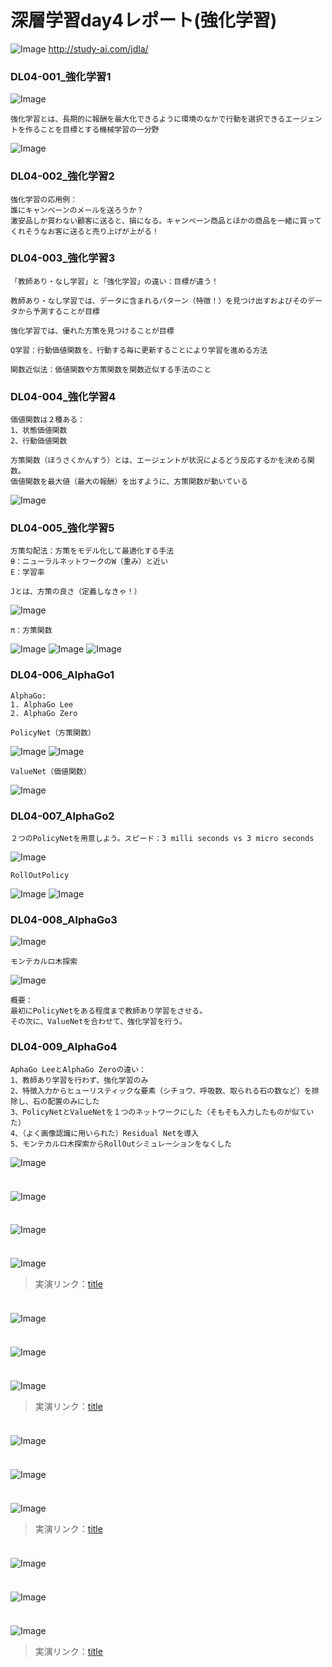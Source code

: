 # 深層学習day4レポート(強化学習)

![Image](/bnr_jdla.png)
http://study-ai.com/jdla/


### DL04-001_強化学習1
![Image](/DL04-001_強化学習1_00m40s.png)
```
強化学習とは、長期的に報酬を最大化できるように環境のなかで行動を選択できるエージェントを作ることを目標とする機械学習の一分野
```
![Image](/DL04-001_強化学習1_06m30s.png)


### DL04-002_強化学習2
```
強化学習の応用例：
誰にキャンペーンのメールを送ろうか？
激安品しか買わない顧客に送ると、損になる。キャンペーン商品とほかの商品を一緒に買ってくれそうなお客に送ると売り上げが上がる！
```


### DL04-003_強化学習3
```
「教師あり・なし学習」と「強化学習」の違い：目標が違う！

教師あり・なし学習では、データに含まれるパターン（特徴！）を見つけ出すおよびそのデータから予測することが目標

強化学習では、優れた方策を見つけることが目標
```
```
Q学習：行動価値関数を、行動する毎に更新することにより学習を進める方法

関数近似法：価値関数や方策関数を関数近似する手法のこと
```


### DL04-004_強化学習4
```
価値関数は２種ある：
1、状態価値関数
2、行動価値関数
```
```
方策関数（ほうさくかんすう）とは、エージェントが状況によるどう反応するかを決める関数。
価値関数を最大値（最大の報酬）を出すように、方策関数が動いている
```
![Image](/DL04-002_強化学習2_07m00s.png)


### DL04-005_強化学習5
```
方策勾配法：方策をモデル化して最適化する手法
θ：ニューラルネットワークのW（重み）と近い
E：学習率

Jとは、方策の良さ（定義しなきゃ！）
```
![Image](/DL04-005_強化学習5_04m15s.png)

```
π：方策関数
```
![Image](/DL04-005_強化学習5_08m15s.png)
![Image](/DL04-005_強化学習5_10m00s.png)
![Image](/DL04-005_強化学習5_11m40s.png)


### DL04-006_AlphaGo1
```
AlphaGo:
1. AlphaGo Lee
2. AlphaGo Zero
```

```
PolicyNet（方策関数）
```
![Image](/DL04-006_AlphaGo1_02m00s.png)
![Image](/DL04-006_AlphaGo1_04m15s.png)


```
ValueNet（価値関数）
```
![Image](/DL04-006_AlphaGo1_09m45s.png)


### DL04-007_AlphaGo2
```
２つのPolicyNetを用意しよう。スピード：3 milli seconds vs 3 micro seconds
```
![Image](/DL04-007_AlphaGo2_01m35s.png)


```
RollOutPolicy
```
![Image](/DL04-007_AlphaGo2_01m40s.png)
![Image](/DL04-007_AlphaGo2_03m15s.png)


### DL04-008_AlphaGo3
![Image](/DL04-008_AlphaGo3_00m30s.png)

```
モンテカルロ木探索
```
![Image](/DL04-008_AlphaGo3_02m30s.png)

```
概要：
最初にPolicyNetをある程度まで教師あり学習をさせる。
その次に、ValueNetを合わせて、強化学習を行う。
```


### DL04-009_AlphaGo4
```
AphaGo LeeとAlphaGo Zeroの違い：
1、教師あり学習を行わず、強化学習のみ
2、特徴入力からヒューリスティックな要素（シチョウ、呼吸数、取られる石の数など）を排除し、石の配置のみにした
3、PolicyNetとValueNetを１つのネットワークにした（そもそも入力したものが似ていた）
4、（よく画像認識に用いられた）Residual Netを導入
5、モンテカルロ木探索からRollOutシミュレーションをなくした
```
![Image](/DL04-009_AlphaGo4_03m10s.png)


### 
```

```
![Image](/.png)


### 
```

```
![Image](/.png)


### 
```

```
![Image](/.png)
> 実演リンク：[title](https://)


### 
```

```
![Image](/.png)


### 
```

```
![Image](/.png)


### 
```

```
![Image](/.png)
> 実演リンク：[title](https://)

### 
```

```
![Image](/.png)


### 
```

```
![Image](/.png)


### 
```

```
![Image](/.png)
> 実演リンク：[title](https://)

### 
```

```
![Image](/.png)


### 
```

```
![Image](/.png)


### 
```

```
![Image](/.png)
> 実演リンク：[title](https://)







